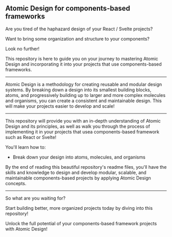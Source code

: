 ## Atomic Design for components-based frameworks

Are you tired of the haphazard design of your React / Svelte projects?

Want to bring some organization and structure to your components?

Look no further!

This repository is here to guide you on your journey to mastering Atomic Design and incorporating it into your projects that use components-based frameworks.

---

Atomic Design is a methodology for creating reusable and modular design systems. By breaking down a design into its smallest building blocks, atoms, and progressively building up to larger and more complex molecules and organisms, you can create a consistent and maintainable design. This will make your projects easier to develop and scale!

---

This repository will provide you with an in-depth understanding of Atomic Design and its principles, as well as walk you through the process of implementing it in your projects that usea components-based framework such as React or Svelte!

You'll learn how to:

- Break down your design into atoms, molecules, and organisms

By the end of reading this beautiful repository's readme files, you'll have the skills and knowledge to design and develop modular, scalable, and maintainable components-based projects by applying Atomic Design concepts.

---

So what are you waiting for?

Start building better, more organized projects today by diving into this repository! <br/>

Unlock the full potential of your components-based framework projects with Atomic Design!
